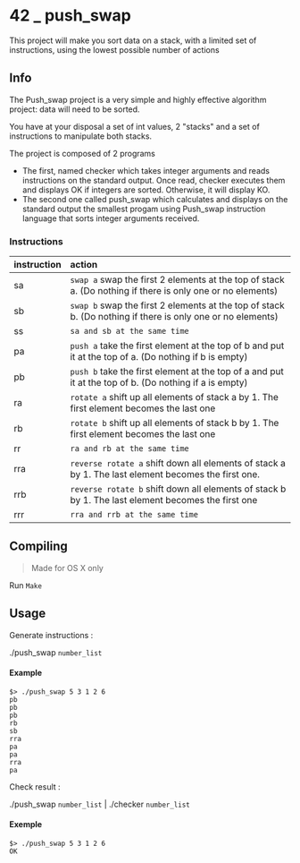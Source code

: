 # 42 _ push_swap

This project will make you sort data on a stack, with a limited set of instructions, using
the lowest possible number of actions

## Info
The Push_swap project is a very simple and highly effective algorithm project: data will need to be sorted.

You have at your disposal a set of int values, 2 "stacks" and a set of
instructions to manipulate both stacks.

The project is composed of 2 programs

* The first, named checker which takes integer arguments and reads instructions on
the standard output. Once read, checker executes them and displays OK if integers
are sorted. Otherwise, it will display KO.
* The second one called push_swap which calculates and displays on the standard
output the smallest progam using Push_swap instruction language that sorts integer
arguments received.

### Instructions


| instruction | action                                                                                                     |
| ----------- | :--------------------------------------------------------------------------------------------------------- |
| sa          | `swap a` swap the first 2 elements at the top of stack a. (Do nothing if there is only one or no elements) |
| sb          | `swap b` swap the first 2 elements at the top of stack b. (Do nothing if there is only one or no elements) |
| ss          | `sa and sb at the same time`                                                                               |
| pa          | `push a` take the first element at the top of b and put it at the top of a. (Do nothing if b is empty)     |
| pb          | `push b` take the first element at the top of a and put it at the top of b. (Do nothing if a is empty)     |
| ra          | `rotate a` shift up all elements of stack a by 1. The first element becomes the last one                   |
| rb          | `rotate b` shift up all elements of stack b by 1. The first element becomes the last one                   |
| rr          | `ra and rb at the same time`                                                                               |
| rra         | `reverse rotate a` shift down all elements of stack a by 1. The last element becomes the first one.        |
| rrb         | `reverse rotate b` shift down all elements of stack b by 1. The last element becomes the first one         |
| rrr         | `rra and rrb at the same time`                                                                             |

## Compiling
> Made for OS X only

Run `Make`

## Usage
Generate instructions :

./push_swap `number_list`

#### Example

```
$> ./push_swap 5 3 1 2 6
pb
pb
pb
rb
sb
rra
pa
pa
rra
pa
```

Check result :

./push_swap `number_list` | ./checker `number_list`

#### Exemple

```
$> ./push_swap 5 3 1 2 6
OK
```
